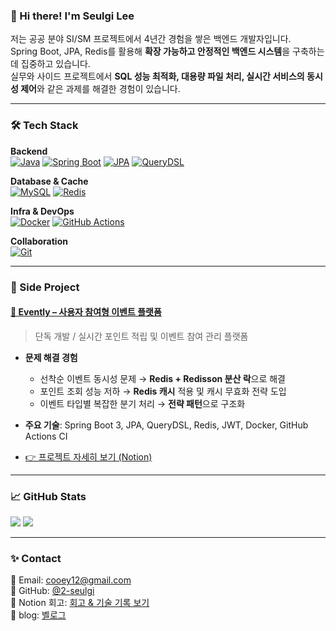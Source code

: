 ### 👋 Hi there! I'm Seulgi Lee

저는 공공 분야 SI/SM 프로젝트에서 4년간 경험을 쌓은 백엔드 개발자입니다.  
Spring Boot, JPA, Redis를 활용해 **확장 가능하고 안정적인 백엔드 시스템**을 구축하는 데 집중하고 있습니다.  
실무와 사이드 프로젝트에서 **SQL 성능 최적화, 대용량 파일 처리, 실시간 서비스의 동시성 제어**와 같은 과제를 해결한 경험이 있습니다.

---

### 🛠 Tech Stack

**Backend**  
[![Java](https://img.shields.io/badge/Java-007396?style=flat&logo=java&logoColor=white)](#)
[![Spring Boot](https://img.shields.io/badge/Spring_Boot-6DB33F?style=flat&logo=springboot&logoColor=white)](#)
[![JPA](https://img.shields.io/badge/JPA-59666C?style=flat&logo=hibernate&logoColor=white)](#)
[![QueryDSL](https://img.shields.io/badge/QueryDSL-009688?style=flat&logoColor=white)](#)

**Database & Cache**  
[![MySQL](https://img.shields.io/badge/MySQL-4479A1?style=flat&logo=mysql&logoColor=white)](#)
[![Redis](https://img.shields.io/badge/Redis-DC382D?style=flat&logo=redis&logoColor=white)](#)

**Infra & DevOps**  
[![Docker](https://img.shields.io/badge/Docker-2496ED?style=flat&logo=docker&logoColor=white)](#)
[![GitHub Actions](https://img.shields.io/badge/GitHub_Actions-2088FF?style=flat&logo=githubactions&logoColor=white)](#)

**Collaboration**  
[![Git](https://img.shields.io/badge/Git-F05032?style=flat&logo=git&logoColor=white)](#)

---

### 🎯 Side Project

#### [📌 Evently – 사용자 참여형 이벤트 플랫폼](https://github.com/2-seulgi/evently)
> 단독 개발 / 실시간 포인트 적립 및 이벤트 참여 관리 플랫폼  

- **문제 해결 경험**
  - 선착순 이벤트 동시성 문제 → **Redis + Redisson 분산 락**으로 해결
  - 포인트 조회 성능 저하 → **Redis 캐시** 적용 및 캐시 무효화 전략 도입
  - 이벤트 타입별 복잡한 분기 처리 → **전략 패턴**으로 구조화

- **주요 기술**: Spring Boot 3, JPA, QueryDSL, Redis, JWT, Docker, GitHub Actions CI  
- [👉 프로젝트 자세히 보기 (Notion)](https://www.notion.so/20d15730d3ba80f4bbd6c0878d258db7?source=copy_link)

---

### 📈 GitHub Stats

<img src="https://github-readme-stats.vercel.app/api?username=2-seulgi&show_icons=true&theme=gotham" />  
<img src="https://github-readme-stats.vercel.app/api/top-langs/?username=2-seulgi&layout=compact&theme=gotham" />

---

### ✨ Contact

📧 Email: cooey12@gmail.com  
🔗 GitHub: [@2-seulgi](https://github.com/2-seulgi)  
🔗 Notion 회고: [회고 & 기술 기록 보기](https://www.notion.so/78eb27f82a6b4cb19667f37c98389ef9?v=1f315730d3ba807d976a000cdcbb03e6&source=copy_link)  
🔗 blog: [벨로그](https://velog.io/@2-seulgi/posts)
